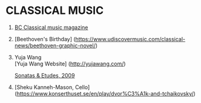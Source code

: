 # CLASSICAL MUSIC

1. [BC Classical music magazine](https://www.classical-music.com/)

2. [Beethoven's Birthday] (https://www.udiscovermusic.com/classical-news/beethoven-graphic-novel/)

3. Yuja Wang\
    [Yuja Wang Website] (http://yujawang.com/)
    
    [Sonatas & Etudes, 2009](https://open.spotify.com/album/2K2tZZck34aHG2xjzACHDm?si=MXXet52fR2CxfJmur9ckAw)
    
 4. [Sheku Kanneh-Mason, Cello] (https://www.konserthuset.se/en/play/dvor%C3%A1k-and-tchaikovsky/)

